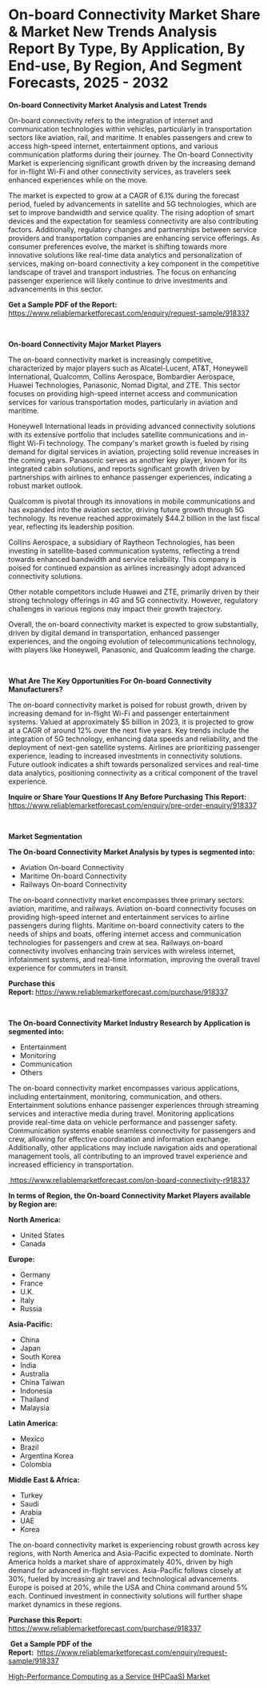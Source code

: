 <p><h1>On-board Connectivity Market Share & Market New Trends Analysis Report By Type, By Application, By End-use, By Region, And Segment Forecasts, 2025 - 2032</h1></p><p><strong>On-board Connectivity Market Analysis and Latest Trends</strong></p>
<p><p>On-board connectivity refers to the integration of internet and communication technologies within vehicles, particularly in transportation sectors like aviation, rail, and maritime. It enables passengers and crew to access high-speed internet, entertainment options, and various communication platforms during their journey. The On-board Connectivity Market is experiencing significant growth driven by the increasing demand for in-flight Wi-Fi and other connectivity services, as travelers seek enhanced experiences while on the move.</p><p>The market is expected to grow at a CAGR of 6.1% during the forecast period, fueled by advancements in satellite and 5G technologies, which are set to improve bandwidth and service quality. The rising adoption of smart devices and the expectation for seamless connectivity are also contributing factors. Additionally, regulatory changes and partnerships between service providers and transportation companies are enhancing service offerings. As consumer preferences evolve, the market is shifting towards more innovative solutions like real-time data analytics and personalization of services, making on-board connectivity a key component in the competitive landscape of travel and transport industries. The focus on enhancing passenger experience will likely continue to drive investments and advancements in this sector.</p></p>
<p><strong>Get a Sample PDF of the Report:&nbsp;</strong> <a href="https://www.reliablemarketforecast.com/enquiry/request-sample/918337?utm_campaign=1906&utm_medium=2&utm_source=Github&utm_content=ia&utm_term=15022025&utm_id=on-board-connectivity">https://www.reliablemarketforecast.com/enquiry/request-sample/918337</a></p>
<p>&nbsp;</p>
<p><strong>On-board Connectivity Major Market Players</strong></p>
<p><p>The on-board connectivity market is increasingly competitive, characterized by major players such as Alcatel-Lucent, AT&T, Honeywell International, Qualcomm, Collins Aerospace, Bombardier Aerospace, Huawei Technologies, Panasonic, Nomad Digital, and ZTE. This sector focuses on providing high-speed internet access and communication services for various transportation modes, particularly in aviation and maritime.</p><p>Honeywell International leads in providing advanced connectivity solutions with its extensive portfolio that includes satellite communications and in-flight Wi-Fi technology. The company's market growth is fueled by rising demand for digital services in aviation, projecting solid revenue increases in the coming years. Panasonic serves as another key player, known for its integrated cabin solutions, and reports significant growth driven by partnerships with airlines to enhance passenger experiences, indicating a robust market outlook.</p><p>Qualcomm is pivotal through its innovations in mobile communications and has expanded into the aviation sector, driving future growth through 5G technology. Its revenue reached approximately $44.2 billion in the last fiscal year, reflecting its leadership position.</p><p>Collins Aerospace, a subsidiary of Raytheon Technologies, has been investing in satellite-based communication systems, reflecting a trend towards enhanced bandwidth and service reliability. This company is poised for continued expansion as airlines increasingly adopt advanced connectivity solutions.</p><p>Other notable competitors include Huawei and ZTE, primarily driven by their strong technology offerings in 4G and 5G connectivity. However, regulatory challenges in various regions may impact their growth trajectory.</p><p>Overall, the on-board connectivity market is expected to grow substantially, driven by digital demand in transportation, enhanced passenger experiences, and the ongoing evolution of telecommunications technology, with players like Honeywell, Panasonic, and Qualcomm leading the charge.</p></p>
<p>&nbsp;</p>
<p><strong>What Are The Key Opportunities For On-board Connectivity Manufacturers?</strong></p>
<p><p>The on-board connectivity market is poised for robust growth, driven by increasing demand for in-flight Wi-Fi and passenger entertainment systems. Valued at approximately $5 billion in 2023, it is projected to grow at a CAGR of around 12% over the next five years. Key trends include the integration of 5G technology, enhancing data speeds and reliability, and the deployment of next-gen satellite systems. Airlines are prioritizing passenger experience, leading to increased investments in connectivity solutions. Future outlook indicates a shift towards personalized services and real-time data analytics, positioning connectivity as a critical component of the travel experience.</p></p>
<p><strong>Inquire or Share Your Questions If Any Before Purchasing This Report:</strong> <a href="https://www.reliablemarketforecast.com/enquiry/pre-order-enquiry/918337?utm_campaign=1906&utm_medium=2&utm_source=Github&utm_content=ia&utm_term=15022025&utm_id=on-board-connectivity">https://www.reliablemarketforecast.com/enquiry/pre-order-enquiry/918337</a></p>
<p>&nbsp;</p>
<p><strong>Market Segmentation</strong></p>
<p><strong>The On-board Connectivity Market Analysis by types is segmented into:</strong></p>
<p><ul><li>Aviation On-board Connectivity</li><li>Maritime On-board Connectivity</li><li>Railways On-board Connectivity</li></ul></p>
<p><p>The on-board connectivity market encompasses three primary sectors: aviation, maritime, and railways. Aviation on-board connectivity focuses on providing high-speed internet and entertainment services to airline passengers during flights. Maritime on-board connectivity caters to the needs of ships and boats, offering internet access and communication technologies for passengers and crew at sea. Railways on-board connectivity involves enhancing train services with wireless internet, infotainment systems, and real-time information, improving the overall travel experience for commuters in transit.</p></p>
<p><strong>Purchase this Report:&nbsp;</strong><a href="https://www.reliablemarketforecast.com/purchase/918337?utm_campaign=1906&utm_medium=2&utm_source=Github&utm_content=ia&utm_term=15022025&utm_id=on-board-connectivity">https://www.reliablemarketforecast.com/purchase/918337</a></p>
<p>&nbsp;</p>
<p><strong>The On-board Connectivity Market Industry Research by Application is segmented into:</strong></p>
<p><ul><li>Entertainment</li><li>Monitoring</li><li>Communication</li><li>Others</li></ul></p>
<p><p>The on-board connectivity market encompasses various applications, including entertainment, monitoring, communication, and others. Entertainment solutions enhance passenger experiences through streaming services and interactive media during travel. Monitoring applications provide real-time data on vehicle performance and passenger safety. Communication systems enable seamless connectivity for passengers and crew, allowing for effective coordination and information exchange. Additionally, other applications may include navigation aids and operational management tools, all contributing to an improved travel experience and increased efficiency in transportation.</p></p>
<p><a href="https://www.reliablemarketforecast.com/on-board-connectivity-r918337?utm_campaign=1906&utm_medium=2&utm_source=Github&utm_content=ia&utm_term=15022025&utm_id=on-board-connectivity">&nbsp;https://www.reliablemarketforecast.com/on-board-connectivity-r918337</a></p>
<p><strong>In terms of Region, the On-board Connectivity Market Players available by Region are:</strong></p>
<p>
    <p> <strong> North America: </strong>
        <ul>
            <li>United States</li>
            <li>Canada</li>
        </ul>
        </p> 
    <p> <strong> Europe: </strong>
        <ul>
            <li>Germany</li>
            <li>France</li>
            <li>U.K.</li>
            <li>Italy</li>
            <li>Russia</li>
        </ul>
        </p> 
    <p> <strong> Asia-Pacific: </strong>
        <ul>
            <li>China</li>
            <li>Japan</li>
            <li>South Korea</li>
            <li>India</li>
            <li>Australia</li>
            <li>China Taiwan</li>
            <li>Indonesia</li>
            <li>Thailand</li>
            <li>Malaysia</li>
        </ul>
        </p> 
    <p> <strong> Latin America: </strong>
        <ul>
            <li>Mexico</li>
            <li>Brazil</li>
            <li>Argentina Korea</li>
            <li>Colombia</li>
        </ul>
        </p> 
    <p> <strong> Middle East & Africa: </strong>
        <ul>
            <li>Turkey</li>
            <li>Saudi</li>
            <li>Arabia</li>
            <li>UAE</li>
            <li>Korea</li>
        </ul>
    </p>
    </p>
<p><p>The on-board connectivity market is experiencing robust growth across key regions, with North America and Asia-Pacific expected to dominate. North America holds a market share of approximately 40%, driven by high demand for advanced in-flight services. Asia-Pacific follows closely at 30%, fueled by increasing air travel and technological advancements. Europe is poised at 20%, while the USA and China command around 5% each. Continued investment in connectivity solutions will further shape market dynamics in these regions.</p></p>
<p><strong>Purchase this Report: </strong><a href="https://www.reliablemarketforecast.com/purchase/918337?utm_campaign=1906&utm_medium=2&utm_source=Github&utm_content=ia&utm_term=15022025&utm_id=on-board-connectivity">https://www.reliablemarketforecast.com/purchase/918337</a></p>
<p>&nbsp;<strong>Get a Sample PDF of the Report:&nbsp;&nbsp;</strong><a href="https://www.reliablemarketforecast.com/enquiry/request-sample/918337?utm_campaign=1906&utm_medium=2&utm_source=Github&utm_content=ia&utm_term=15022025&utm_id=on-board-connectivity">https://www.reliablemarketforecast.com/enquiry/request-sample/918337</a></p>
<p><strong></strong></p>
<p><p><a href="https://github.com/dringals/Market-Research-Report-List-6/blob/main/high-performance-computing-as-a-service-hpcaas-market.md?utm_campaign=1906&utm_medium=2&utm_source=Github&utm_content=ia&utm_term=15022025&utm_id=on-board-connectivity">High-Performance Computing as a Service (HPCaaS) Market</a></p></p>